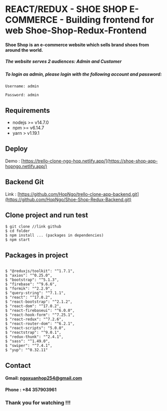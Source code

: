 # REACT/REDUX - SHOE SHOP E-COMMERCE - Building frontend for web Shoe-Shop-Redux-Frontend

#### Shoe Shop is an e-commerce website which sells brand shoes from around the world.

##### The website serves 2 audiences: Admin and Customer

##### To login as admin, please login with the following account and password:

```
Username: admin

Password: admin
```

## Requirements

* nodejs >= v14.7.0
* npm >= v6.14.7
* yarn > v1.19.1

## Deploy

Demo : [https://trello-clone-ngo-hop.netlify.app/](https://shoe-shop-app-hopngo.netlify.app/)

## Backend Git

Link : [https://github.com/HopNgo/trello-clone-app-backend.git](https://github.com/HopNgo/Shoe-Shop-Redux-Backend.git)


## Clone project and run test

```
$ git clone //link github
$ cd folder
$ npm install ... (packages in dependencies)
$ npm start

```

## Packages in project

```

$ "@reduxjs/toolkit": "^1.7.1",
$ "axios": "^0.25.0",
$ "bootstrap": "^5.1.3",
$ "firebase": "^9.6.6",
$ "formik": "^2.2.9",
$ "query-string": "^7.1.1",
$ "react": "^17.0.2",
$ "react-bootstrap": "^2.1.2",
$ "react-dom": "^17.0.2",
$ "react-firebaseui": "^6.0.0",
$ "react-hook-form": "^7.25.1",
$ "react-redux": "^7.2.6",
$ "react-router-dom": "^6.2.1",
$ "react-scripts": "5.0.0",
$ "reactstrap": "^9.0.1",
$ "redux-thunk": "^2.4.1",
$ "sass": "^1.49.0",
$ "swiper": "^7.4.1",
$ "yup": "^0.32.11"

```

## Contact

#### Gmail: ngoxuanhop254@gmail.com
#### Phone : +84 357903961

### Thank you for watching !!!



